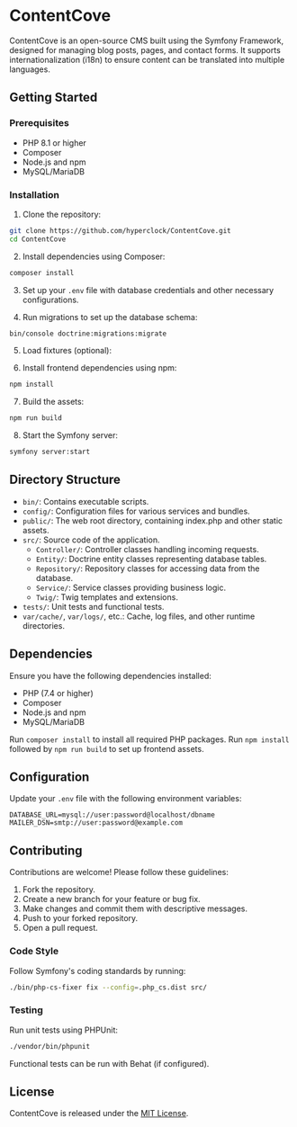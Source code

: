 # ContentCove

ContentCove is an open-source CMS built using the Symfony Framework, designed for managing blog posts, pages, and contact forms. It supports internationalization (i18n) to ensure content can be translated into multiple languages.

## Getting Started

### Prerequisites
- PHP 8.1 or higher
- Composer
- Node.js and npm
- MySQL/MariaDB

### Installation

1. Clone the repository:
   
```bash 
git clone https://github.com/hyperclock/ContentCove.git 
cd ContentCove
```

2. Install dependencies using Composer:
   
```bash 
composer install
```

3. Set up your `.env` file with database credentials and other necessary configurations.

4. Run migrations to set up the database schema:
   
```bash 
bin/console doctrine:migrations:migrate
```

5. Load fixtures (optional):
   


6. Install frontend dependencies using npm:
   
```bash 
npm install
```

7. Build the assets:

```bash 
npm run build
```

8. Start the Symfony server:
   
```bash 
symfony server:start
```

## Directory Structure

- `bin/`: Contains executable scripts.
- `config/`: Configuration files for various services and bundles.
- `public/`: The web root directory, containing index.php and other static assets.
- `src/`: Source code of the application.
  - `Controller/`: Controller classes handling incoming requests.
  - `Entity/`: Doctrine entity classes representing database tables.
  - `Repository/`: Repository classes for accessing data from the database.
  - `Service/`: Service classes providing business logic.
  - `Twig/`: Twig templates and extensions.
- `tests/`: Unit tests and functional tests.
- `var/cache/`, `var/logs/`, etc.: Cache, log files, and other runtime directories.

## Dependencies

Ensure you have the following dependencies installed:
- PHP (7.4 or higher)
- Composer
- Node.js and npm
- MySQL/MariaDB

Run `composer install` to install all required PHP packages.
Run `npm install` followed by `npm run build` to set up frontend assets.

## Configuration

Update your `.env` file with the following environment variables:

```plaintext 
DATABASE_URL=mysql://user:password@localhost/dbname 
MAILER_DSN=smtp://user:password@example.com
```

## Contributing

Contributions are welcome! Please follow these guidelines:

1. Fork the repository.
2. Create a new branch for your feature or bug fix.
3. Make changes and commit them with descriptive messages.
4. Push to your forked repository.
5. Open a pull request.

### Code Style
Follow Symfony's coding standards by running:

```bash 
./bin/php-cs-fixer fix --config=.php_cs.dist src/
```

### Testing
Run unit tests using PHPUnit:

```bash 
./vendor/bin/phpunit
```

Functional tests can be run with Behat (if configured).

## License

ContentCove is released under the [MIT License](LICENSE).



